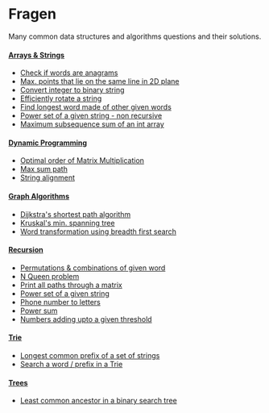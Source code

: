 Fragen
=======

Many common data structures and algorithms questions and their solutions.

#### [Arrays & Strings](src/com/arrays_strings)
- [Check if words are anagrams](src/com/arrays_strings/Anagrams.java)
- [Max. points that lie on the same line in 2D plane](src/com/arrays_strings/MaxPointsOnLineIn2DPlane.java)
- [Convert integer to binary string](src/com/arrays_strings/ConvertIntToBinaryStr.java)
- [Efficiently rotate a string](src/com/arrays_strings/rotate.C)
- [Find longest word made of other given words](src/com/arrays_strings/LongestWordMadeOfOtherWords.java)
- [Power set of a given string - non recursive](src/com/arrays_strings/PowerSetNonRecursive.java)
- [Maximum subsequence sum of an int array](src/com/arrays_strings/maxSubseqSum.C)

#### [Dynamic Programming](src/com/dynamicproogramming)
- [Optimal order of Matrix Multiplication](src/com/dynamicprogramming/OptimalMatrixMultiplicationCost.java)
- [Max sum path](src/com/dynamicprogramming/MaxSumPathThroughTriangle.java)
- [String alignment](src/com/dynamicprogramming/SmithWaterman.java)

#### [Graph Algorithms](src/com/graphs)
- [Dijkstra's shortest path algorithm](src/com/graphs/MinCostPath.java)
- [Kruskal's min. spanning tree](src/com/graphs/MinSpanningTreeKruskals.java)
- [Word transformation using breadth first search](src/com/graphs/WordLadder.java)

#### [Recursion](src/com/recursion)
- [Permutations & combinations of given word](src/com/recursion/Permute.C)
- [N Queen problem](src/com/recursion/NQueenProblem.java)
- [Print all paths through a matrix](src/com/recursion/MatrixAllPaths.java)
- [Power set of a given string](src/com/recursion/PowerSetRecursive.java)
- [Phone number to letters](src/com/recursion/PhoneNumberToLetters.java)
- [Power sum](src/com/recursion/PowerSum.java)
- [Numbers adding upto a given threshold](src/com/recursion/NumbersAddingUpToThreshold.java)

#### [Trie](src/com/trie)
- [Longest common prefix of a set of strings](src/com/trie/LongestCommonPrefix.java)
- [Search a word / prefix in a Trie](src/com/trie/TrieSearch.java)

#### [Trees](src/com/trees)
- [Least common ancestor in a binary search tree](src/com/trees/LeastCommonAncestorBinarySearchTree.java)
